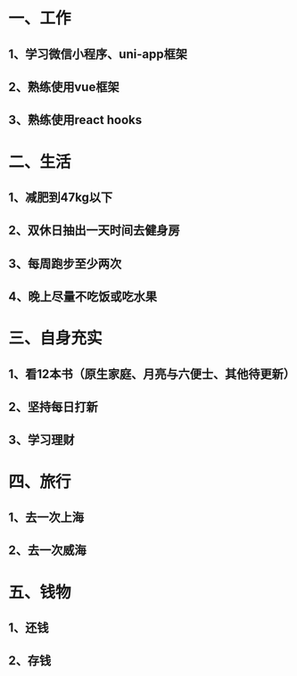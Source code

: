 一、工作
====
1、学习微信小程序、uni-app框架
----
2、熟练使用vue框架
----
3、熟练使用react hooks
----
二、生活
====
1、减肥到47kg以下
----
2、双休日抽出一天时间去健身房
----
3、每周跑步至少两次
----
4、晚上尽量不吃饭或吃水果
----
三、自身充实
====
1、看12本书（原生家庭、月亮与六便士、其他待更新）
----
2、坚持每日打新
----
3、学习理财
----
四、旅行
====
1、去一次上海
----
2、去一次威海
----
五、钱物
====
1、还钱
----
2、存钱
----


  
